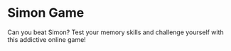 # Simon Game
 Can you beat Simon? Test your memory skills and challenge yourself with this addictive online game!

